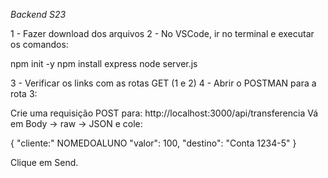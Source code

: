 *Backend S23*

1 - Fazer download dos arquivos
2 - No VSCode, ir no terminal e executar os comandos:

npm init -y
npm install express
node server.js

3 - Verificar os links com as rotas GET (1 e 2)
4 - Abrir o POSTMAN para a rota 3:

Crie uma requisição POST para: http://localhost:3000/api/transferencia
Vá em Body → raw → JSON e cole:

{
  "cliente:" NOMEDOALUNO
  "valor": 100,
  "destino": "Conta 1234-5"
}

Clique em Send.
